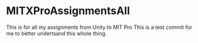 # MITXProAssignmentsAll
This is for all my assignments from Unity to MIT Pro
This is a test commit for me to better undertsand this whole thing.
